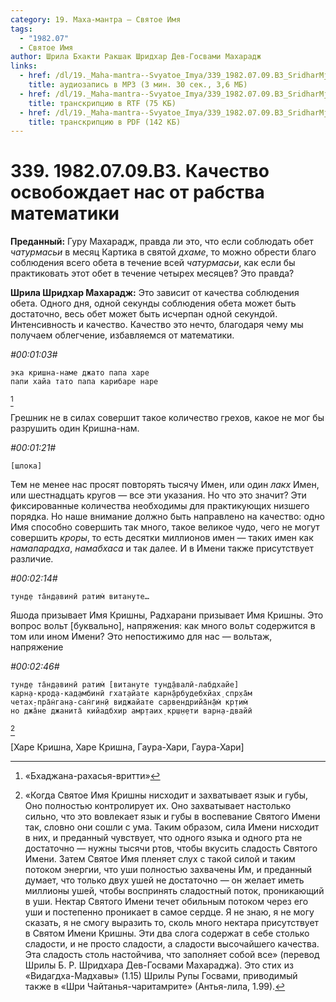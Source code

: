 ```yaml
---
category: 19. Маха-мантра — Святое Имя
tags:
  - "1982.07"
  - Святое Имя
author: Шрила Бхакти Ракшак Шридхар Дев-Госвами Махарадж
links:
  - href: /dl/19._Maha-mantra--Svyatoe_Imya/339_1982.07.09.B3_SridharMj_Kachestvo_osvobozhdaet_nas_ot_rabstva_matematiki.mp3
    title: аудиозапись в MP3 (3 мин. 30 сек., 3,6 МБ)
  - href: /dl/19._Maha-mantra--Svyatoe_Imya/339_1982.07.09.B3_SridharMj_Kachestvo_osvobozhdaet_nas_ot_rabstva_matematiki.rtf
    title: транскрипцию в RTF (75 КБ)
  - href: /dl/19._Maha-mantra--Svyatoe_Imya/339_1982.07.09.B3_SridharMj_Kachestvo_osvobozhdaet_nas_ot_rabstva_matematiki.pdf
    title: транскрипцию в PDF (142 КБ)
---
```


# 339. 1982.07.09.B3. Качество освобождает нас от рабства математики

**Преданный:** Гуру Махарадж, правда ли это, что если соблюдать обет *чатурмасьи* в месяц Картика в святой *дхаме*, то можно обрести благо соблюдения всего обета в течение всей *чатурмасьи*, как если бы практиковать этот обет в течение четырех месяцев? Это правда?

**Шрила Шридхар Махарадж:** Это зависит от качества соблюдения обета. Одного дня, одной секунды соблюдения обета может быть достаточно, весь обет может быть исчерпан одной секундой. Интенсивность и качество. Качество это нечто, благодаря чему мы получаем облегчение, избавляемся от математики.

*#00:01:03#*

    эка кришна-наме джато папа харе
    папи хайа тато папа карибаре наре
[^_ftn1]

Грешник не в силах совершит такое количество грехов, какое не мог бы разрушить один Кришна-нам.

*#00:01:21#*

    [шлока]

Тем не менее нас просят повторять тысячу Имен, или один *лакх* Имен, или шестнадцать кругов — все эти указания. Но что это значит? Эти фиксированные количества необходимы для практикующих низшего порядка. Но наше внимание должно быть направлено на качество: одно Имя способно совершить так много, такое великое чудо, чего не могут совершить *кроры*, то есть десятки миллионов имен — таких имен как *намапарадха*, *намабхаса* и так далее. И в Имени также присутствует различие.

*#00:02:14#*

    тун̣д̣е та̄н̣д̣авинӣ ратим̇ витануте…

Яшода призывает Имя Кришны, Радхарани призывает Имя Кришны. Это вопрос вольт [буквально], напряжения: как много вольт содержится в том или ином Имени? Это непостижимо для нас — вольтаж, напряжение

*#00:02:46#*

    тун̣д̣е та̄н̣д̣авинӣ ратим̇ [витануте тун̣д̣а̄валӣ-лабдхайе]
    карн̣а-крод̣а-кад̣амбинӣ гхат̣айате карн̣а̄рбудебхйах̣ спр̣ха̄м
    четах̣-пра̄н̇ган̣а-сан̇гин̣ӣ виджайате сарвендрийа̄н̣а̄м̇ кр̣тим̇
    но джа̄не джанита̄ кийадбхир амр̣таих̣ кр̣ш̣н̣ети варн̣а-двайӣ
[^_ftn2]

[Харе Кришна, Харе Кришна, Гаура-Хари, Гаура-Хари]



[^_ftn1]: «Бхаджана-рахасья-вритти»

[^_ftn2]: «Когда Святое Имя Кришны нисходит и захватывает язык и губы, Оно полностью контролирует их. Оно захватывает настолько сильно, что это вовлекает язык и губы в воспевание Святого Имени так, словно они сошли с ума. Таким образом, сила Имени нисходит в них, и преданный чувствует, что одного языка и одного рта не достаточно — нужны тысячи ртов, чтобы вкусить сладость Святого Имени. Затем Святое Имя пленяет слух с такой силой и таким потоком энергии, что уши полностью захвачены Им, и преданный думает, что только двух ушей не достаточно — он желает иметь миллионы ушей, чтобы воспринять сладостный поток, проникающий в уши. Нектар Святого Имени течет обильным потоком через его уши и постепенно проникает в самое сердце. Я не знаю, я не могу сказать, я не смогу выразить то, сколь много нектара присутствует в Святом Имени Кришны. Эти два слога содержат в себе столько сладости, и не просто сладости, а сладости высочайшего качества. Эта сладость столь настойчива, что заполняет собой все» (перевод Шрилы Б. Р. Шридхара Дев-Госвами Махараджа). Это стих из «Видагдха-Мадхавы» (1.15) Шрилы Рупы Госвами, приводимый также в «Шри Чайтанья-чаритамрите» (Антья-лила, 1.99).

